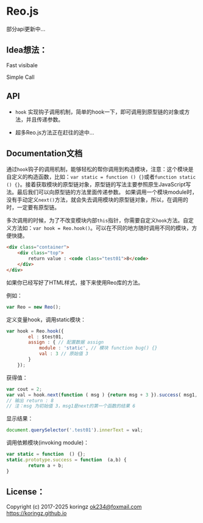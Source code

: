 # Reo.js
部分api更新中...

## Idea想法：
Fast visibale

Simple Call

## API

- `hook` 实现钩子调用机制，简单的hook一下，即可调用到原型链的对象或方法，并且传递参数。

- 超多Reo.js方法正在赶往的途中...

## Documentation文档

  通过`hook`钩子的调用机制，能够轻松的帮你调用到构造模块，注意：这个模块是自定义的构造函数，比如：`var static = function () {}`或者`function static () {}`。接着获取模块的原型链对象，原型链的写法主要参照原生JavaScript写法。最后我们可以向原型链的方法里面传递参数。
如果调用一个模块module时，没有手动定义`next()`方法，就会失去调用模块的原型链对象，所以，在调用的时，一定要有原型链。

  多次调用的时候，为了不改变模块内部`this`指针，你需要自定义`hook`方法。自定义方法如：`var hook = Reo.hook()`。可以在不同的地方随时调用不同的模块，方便快捷。
```html
<div class="container">
    <div class="top">
        return value : <code class="test01">8</code>
    </div>
</div>
```
如果你已经写好了HTML样式，接下来使用Reo库的方法。

例如：

```js
var Reo = new Reo();
```
定义变量hook，调用static模块：
```js
var hook = Reo.hook({
        el : $test01,
        assign : { // 配置数据 assign
            module : 'static', // 模块 function bug() {}
            val : 3 // 原始值 3
        }
    });
```
获得值：
```js
var cout = 2;
var val = hook.next(function ( msg ) {return msg + 3 }).success( msg1, cout ); 
// 输出 return : 8
// 注：msg 为初始值 3，msg1是next的第一个函数的结果 6
```
显示结果：
```js
document.querySelector('.test01').innerText = val;  
```
调用依赖模块(invoking module)：
```js
var static = function  () {};
static.prototype.success = function  (a,b) {
		return a + b;
}
```

## License：
Copyright (c) 2017-2025 koringz <ok234@foxmail.com> https://koringz.github.io
